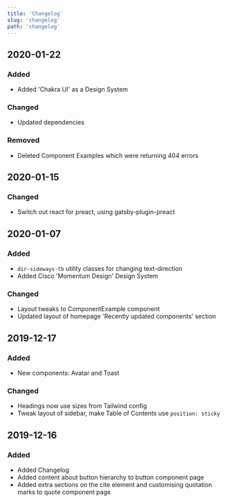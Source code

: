 ```yaml
---
title: 'Changelog'
slug: 'changelog'
path: 'changelog'
---
```


## 2020-01-22

### Added

- Added 'Chakra UI' as a Design System

### Changed

- Updated dependencies

### Removed

- Deleted Component Examples which were returning 404 errors

## 2020-01-15

### Changed

- Switch out react for preact, using gatsby-plugin-preact

## 2020-01-07

### Added

- `dir-sideways-tb` utility classes for changing text-direction
- Added Cisco 'Momentum Design' Design System

### Changed

- Layout tweaks to ComponentExample component
- Updated layout of homepage 'Recently updated components' section

## 2019-12-17

### Added

- New components: Avatar and Toast

### Changed

- Headings now use sizes from Tailwind config
- Tweak layout of sidebar, make Table of Contents use `position: sticky`

## 2019-12-16

### Added

- Added Changelog
- Added content about button hierarchy to button component page
- Added extra sections on the cite element and customising quotation marks to quote component page
